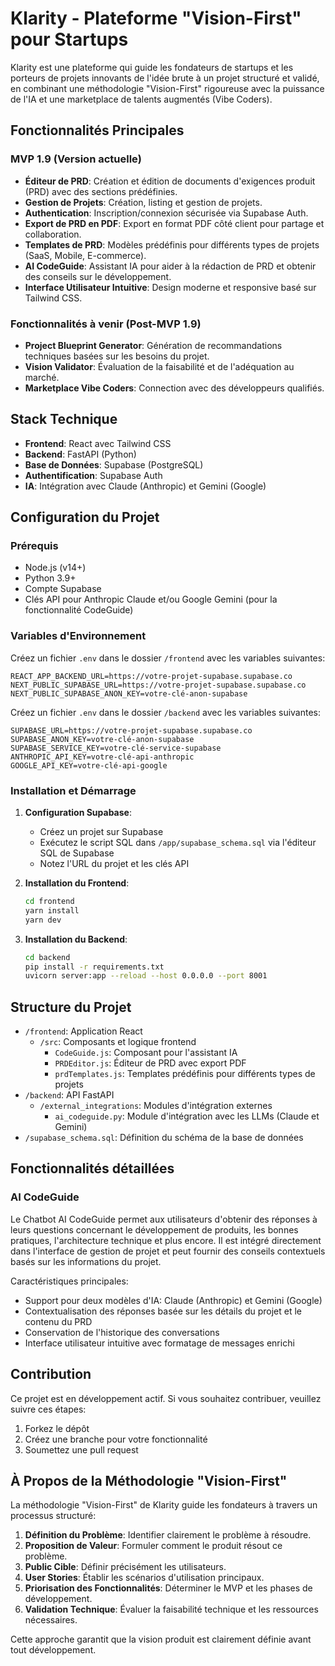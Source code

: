 # Klarity - Plateforme "Vision-First" pour Startups

Klarity est une plateforme qui guide les fondateurs de startups et les porteurs de projets innovants de l'idée brute à un projet structuré et validé, en combinant une méthodologie "Vision-First" rigoureuse avec la puissance de l'IA et une marketplace de talents augmentés (Vibe Coders).

## Fonctionnalités Principales

### MVP 1.9 (Version actuelle)

- **Éditeur de PRD**: Création et édition de documents d'exigences produit (PRD) avec des sections prédéfinies.
- **Gestion de Projets**: Création, listing et gestion de projets.
- **Authentication**: Inscription/connexion sécurisée via Supabase Auth.
- **Export de PRD en PDF**: Export en format PDF côté client pour partage et collaboration.
- **Templates de PRD**: Modèles prédéfinis pour différents types de projets (SaaS, Mobile, E-commerce).
- **AI CodeGuide**: Assistant IA pour aider à la rédaction de PRD et obtenir des conseils sur le développement.
- **Interface Utilisateur Intuitive**: Design moderne et responsive basé sur Tailwind CSS.

### Fonctionnalités à venir (Post-MVP 1.9)

- **Project Blueprint Generator**: Génération de recommandations techniques basées sur les besoins du projet.
- **Vision Validator**: Évaluation de la faisabilité et de l'adéquation au marché.
- **Marketplace Vibe Coders**: Connection avec des développeurs qualifiés.

## Stack Technique

- **Frontend**: React avec Tailwind CSS
- **Backend**: FastAPI (Python)
- **Base de Données**: Supabase (PostgreSQL)
- **Authentification**: Supabase Auth
- **IA**: Intégration avec Claude (Anthropic) et Gemini (Google)

## Configuration du Projet

### Prérequis

- Node.js (v14+)
- Python 3.9+
- Compte Supabase
- Clés API pour Anthropic Claude et/ou Google Gemini (pour la fonctionnalité CodeGuide)

### Variables d'Environnement

Créez un fichier `.env` dans le dossier `/frontend` avec les variables suivantes:

```
REACT_APP_BACKEND_URL=https://votre-projet-supabase.supabase.co
NEXT_PUBLIC_SUPABASE_URL=https://votre-projet-supabase.supabase.co
NEXT_PUBLIC_SUPABASE_ANON_KEY=votre-clé-anon-supabase
```

Créez un fichier `.env` dans le dossier `/backend` avec les variables suivantes:

```
SUPABASE_URL=https://votre-projet-supabase.supabase.co
SUPABASE_ANON_KEY=votre-clé-anon-supabase
SUPABASE_SERVICE_KEY=votre-clé-service-supabase
ANTHROPIC_API_KEY=votre-clé-api-anthropic
GOOGLE_API_KEY=votre-clé-api-google
```

### Installation et Démarrage

1. **Configuration Supabase**:
   - Créez un projet sur Supabase
   - Exécutez le script SQL dans `/app/supabase_schema.sql` via l'éditeur SQL de Supabase
   - Notez l'URL du projet et les clés API

2. **Installation du Frontend**:
   ```bash
   cd frontend
   yarn install
   yarn dev
   ```

3. **Installation du Backend**:
   ```bash
   cd backend
   pip install -r requirements.txt
   uvicorn server:app --reload --host 0.0.0.0 --port 8001
   ```

## Structure du Projet

- `/frontend`: Application React
  - `/src`: Composants et logique frontend
    - `CodeGuide.js`: Composant pour l'assistant IA
    - `PRDEditor.js`: Éditeur de PRD avec export PDF
    - `prdTemplates.js`: Templates prédéfinis pour différents types de projets
- `/backend`: API FastAPI
  - `/external_integrations`: Modules d'intégration externes
    - `ai_codeguide.py`: Module d'intégration avec les LLMs (Claude et Gemini)
- `/supabase_schema.sql`: Définition du schéma de la base de données

## Fonctionnalités détaillées

### AI CodeGuide

Le Chatbot AI CodeGuide permet aux utilisateurs d'obtenir des réponses à leurs questions concernant le développement de produits, les bonnes pratiques, l'architecture technique et plus encore. Il est intégré directement dans l'interface de gestion de projet et peut fournir des conseils contextuels basés sur les informations du projet.

Caractéristiques principales:
- Support pour deux modèles d'IA: Claude (Anthropic) et Gemini (Google)
- Contextualisation des réponses basée sur les détails du projet et le contenu du PRD
- Conservation de l'historique des conversations
- Interface utilisateur intuitive avec formatage de messages enrichi

## Contribution

Ce projet est en développement actif. Si vous souhaitez contribuer, veuillez suivre ces étapes:

1. Forkez le dépôt
2. Créez une branche pour votre fonctionnalité
3. Soumettez une pull request

## À Propos de la Méthodologie "Vision-First"

La méthodologie "Vision-First" de Klarity guide les fondateurs à travers un processus structuré:

1. **Définition du Problème**: Identifier clairement le problème à résoudre.
2. **Proposition de Valeur**: Formuler comment le produit résout ce problème.
3. **Public Cible**: Définir précisément les utilisateurs.
4. **User Stories**: Établir les scénarios d'utilisation principaux.
5. **Priorisation des Fonctionnalités**: Déterminer le MVP et les phases de développement.
6. **Validation Technique**: Évaluer la faisabilité technique et les ressources nécessaires.

Cette approche garantit que la vision produit est clairement définie avant tout développement.
